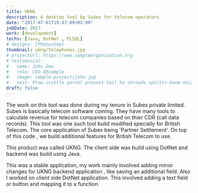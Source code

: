 ```yaml
---
title: UKNG
description: A desktop tool by Subex for telecom operators
date: "2017-07-01T19:47:09+02:00"
jobDate: 2017
work: [development]
techs: [Java, DotNet , PLSQL]
# designs: [Photoshop]
thumbnail: ukng/telephones.jpg
# projectUrl: https://www.sampleorganization.org
# testimonial:
#   name: John Doe
#   role: CEO @Example
#   image: sample-project/john.jpg
#   text: Prow scuttle parrel provost Sail ho shrouds spirits boom mizzenmast yardarm. Pinnace holystone mizzenmast quarter crow's nest nipperkin
draft: false
---
```


The work on this tool was done during my tenure in Subex private limited. Subex is basically telecom software coming. They have many tools to calculate revenue for telecom companies based on thier CDR (call data records).
This tool was one such tool build modified specially for British Telecom. The core application of Subex being 'Partner Settlement'. On top of this code , we build additional features for British Telecom to use. 

This product was called UKNG. The client side was build using DotNet and backend was build using Java.

This was a stable application, my work mainly involved adding minor changes for UKNG backend application , like saving an additional field.
Also I worked on client side DotNet application. This involved adding a text field or button and mapping it to a function.